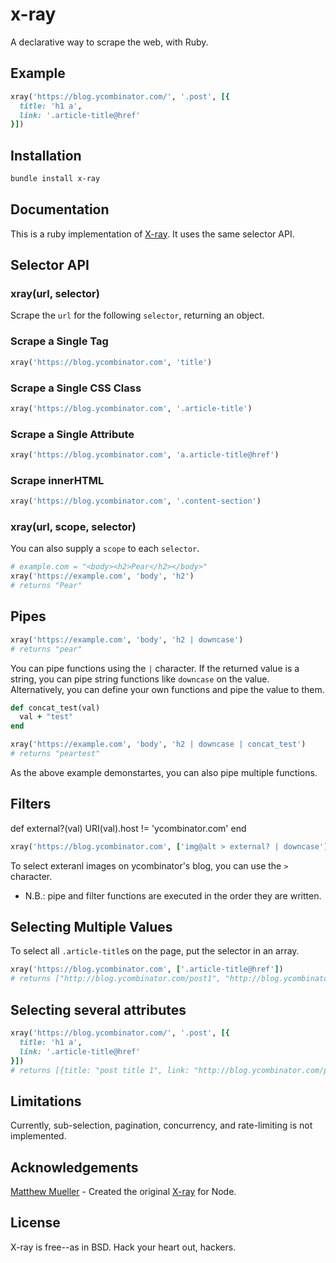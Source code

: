 # x-ray

A declarative way to scrape the web, with Ruby.

## Example

```ruby
xray('https://blog.ycombinator.com/', '.post', [{
  title: 'h1 a',
  link: '.article-title@href'
}])
```

## Installation

```bash
bundle install x-ray
```

## Documentation

This is a ruby implementation of [X-ray](https://github.com/matthewmueller/x-ray). It uses the same selector API.

## Selector API

### xray(url, selector)

Scrape the `url` for the following `selector`, returning an object.

### Scrape a Single Tag

```ruby
xray('https://blog.ycombinator.com', 'title')
```

### Scrape a Single CSS Class
```ruby
xray('https://blog.ycombinator.com', '.article-title')
```

### Scrape a Single Attribute
```ruby
xray('https://blog.ycombinator.com', 'a.article-title@href')
```

### Scrape innerHTML
```ruby
xray('https://blog.ycombinator.com', '.content-section')
```

### xray(url, scope, selector)
You can also supply a `scope` to each `selector`.

```ruby
# example.com = "<body><h2>Pear</h2></body>"
xray('https://example.com', 'body', 'h2')
# returns "Pear"
```

## Pipes
```ruby
xray('https://example.com', 'body', 'h2 | downcase')
# returns "pear"
```

You can pipe functions using the `|` character. If the returned value is a string, you can pipe string functions like `downcase` on the value. Alternatively, you can define your own functions and pipe the value to them.

```ruby
def concat_test(val)
  val + "test"
end

xray('https://example.com', 'body', 'h2 | downcase | concat_test')
# returns "peartest"
```

As the above example demonstartes, you can also pipe multiple functions.

## Filters
def external?(val)
  URI(val).host != 'ycombinator.com'
end

```ruby
xray('https://blog.ycombinator.com', ['img@alt > external? | downcase'])
```

To select exteranl images on ycombinator's blog, you can use the `>` character.

* N.B.: pipe and filter functions are executed in the order they are written.

## Selecting Multiple Values
To select all `.article-title`s on the page, put the selector in an array.

```ruby
xray('https://blog.ycombinator.com', ['.article-title@href'])
# returns ["http://blog.ycombinator.com/post1", "http://blog.ycombinator.com/post2", ...]
```

## Selecting several attributes
```ruby
xray('https://blog.ycombinator.com/', '.post', [{
  title: 'h1 a',
  link: '.article-title@href'
}])
# returns [{title: "post title 1", link: "http://blog.ycombinator.com/post1"}, {title: "post title 2", link: "http://blog.ycombinator.com/post2"}, ...]
```

## Limitations

Currently, sub-selection, pagination, concurrency, and rate-limiting is not implemented.

## Acknowledgements

[Matthew Mueller](https://github.com/matthewmueller) - Created the original [X-ray](https://github.com/matthewmueller/x-ray) for Node.

## License

X-ray is free--as in BSD. Hack your heart out, hackers.
